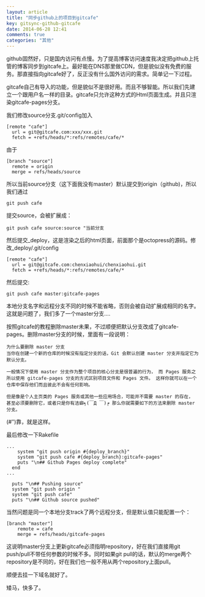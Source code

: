 ```yaml
---
layout: article
title: "同步github上的项目到gitcafe"
key: gitsync-github-gitcafe
date: 2014-06-28 12:41
comments: true
categories: "其他"
---
```

	
  github固然好，只是国内访问有点慢。为了提高博客访问速度我决定把github上托管的博客同步到gitcafe上。最好能在DNS那里做CDN，但是貌似没有免费的服务。那直接指向gitcafe好了，反正没有什么国外访问的需求。简单记一下过程。
   
  gitcafe自己有导入的功能，但是貌似不是很好用。而且不够智能。所以我们先建立一个跟用户名一样的目录。gitcafe只允许这种方式的Html页面生成。并且只渲染gitcafe-pages分支。

  我们修改source分支.git/config加入

	[remote "cafe"]
	  url = git@gitcafe.com:xxx/xxx.git
	  fetch = +refs/heads/*:refs/remotes/cafe/*

  由于

	[branch "source"]
	  remote = origin
	  merge = refs/heads/source

  所以当前source分支（这下面我没有master）默认提交到origin（github)，所以我们通过

	git push cafe

  提交source，会被扩展成：

	git push cafe source:source "当前分支

  然后提交_deploy，这是渲染之后的html页面，前面那个是octopress的源码。修改_deploy/.git/config

  	[remote "cafe"]
	  url = git@gitcafe.com:chenxiaohui/chenxiaohui.git
	  fetch = +refs/heads/*:refs/remotes/cafe/*

  然后提交:

  	git push cafe master:gitcafe-pages

<!--more-->

  本地分支名字和远程分支不同的时候不能省略，否则会被自动扩展成相同的名字。这就是问题了，我们多了一个master分支....

  按照gitcafe的教程删除master未果，不过顺便把默认分支改成了gitcafe-pages。删除master分支的时候，里面有一段说明：

	为什么要删除 master 分支
	当你在创建一个新的仓库的时候没有指定分支的话，Git 会默认创建 master 分支并指定它为默认分支。

	一般情况下使用 master 分支作为整个项目的核心分支是很普遍的行为， 而 Pages 服务之所以使用 gitcafe-pages 分支的方式区别项目文件和 Pages 文件。 这样你就可以在一个仓库中保存他们而且彼此不会有任何影响。

	但是像是个人主页类的 Pages 服务或其他一些应用场合，可能并不需要 master 的存在， 甚至必须要删除它，或者只是你有洁癖┑(￣Д ￣)┍ 那么你就需要如下的方法来删除 master 分支。

  (#‵′)靠，就是这样。

  最后修改一下Rakefile

	...
	    system "git push origin #{deploy_branch}"
	    system "git push cafe #{deploy_branch}:gitcafe-pages"
	    puts "\n## Github Pages deploy complete"
	  end
	...

	  puts "\n## Pushing source"
	  system "git push origin "
	  system "git push cafe"
	  puts "\n## Github source pushed"

  当然问题是同一个本地分支track了两个远程分支，但是默认值只能配置一个：

	[branch "master"]
		remote = cafe
		merge = refs/heads/gitcafe-pages

  这说明master分支上更新gitcafe必须指明repository，好在我们直接用git push/pull不带任何参数的时候不多。同时如果git pull的话，默认的merge两个repository是不同的，好在我们也一般不用从两个repository上面pull。 

  顺便去挂一下域名就好了。

  矮马，快多了。

[1]: http://blog.gitcafe.com/116.html "GitCafe正式推出Pages服务"
[2]: https://gitcafe.com/GitCafe/Help/wiki/%E5%A6%82%E4%BD%95%E5%88%A0%E9%99%A4-Master-%E5%88%86%E6%94%AF "如何删除 Master 分支"